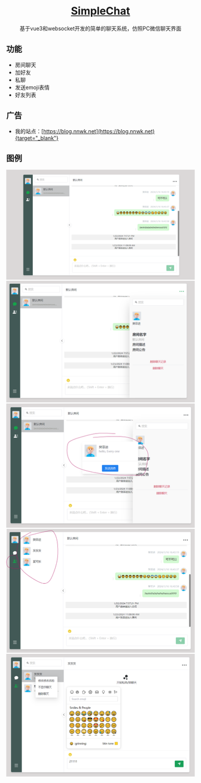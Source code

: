<h1 align="center"><a href="https://blog.nnwk.net" target="_blank"> SimpleChat </a></h1>
<p align="center">
基于vue3和websocket开发的简单的聊天系统，仿照PC微信聊天界面
</p>


## 功能
- 房间聊天
- 加好友
- 私聊
- 发送emoji表情
- 好友列表
    
  
## 广告

- 我的站点：[https://blog.nnwk.net](https://blog.nnwk.net){target="_blank"}

## 图例
![](./doc/images/1.png)
![](./doc/images/2.png)
![](./doc/images/3.png)
![](./doc/images/4.png)
![](./doc/images/5.png)
